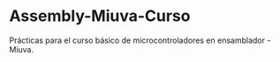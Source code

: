 # Assembly-Miuva-Curso
Prácticas para el curso básico de microcontroladores en ensamblador - Miuva.
